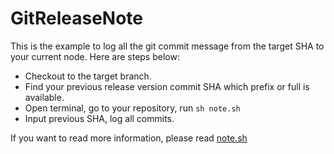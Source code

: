 # GitReleaseNote

This is the example to log all the git commit message from the target SHA to your current node. Here are steps below:
 
- Checkout to the target branch.
- Find your previous release version commit SHA which prefix or full is available.
- Open terminal, go to your repository, run `sh note.sh`
- Input previous SHA, log all commits.

If you want to read more information, please read [note.sh](https://github.com/yichunyen/GitReleaseNote/blob/master/note.sh)
